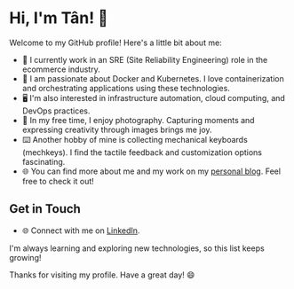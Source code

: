 # Hi, I'm Tân! 👋

Welcome to my GitHub profile! Here's a little bit about me:

- 💼 I currently work in an SRE (Site Reliability Engineering) role in the ecommerce industry.
- 🐳 I am passionate about Docker and Kubernetes. I love containerization and orchestrating applications using these technologies.
- 🖥️ I'm also interested in infrastructure automation, cloud computing, and DevOps practices.
- 📸 In my free time, I enjoy photography. Capturing moments and expressing creativity through images brings me joy.
- ⌨️ Another hobby of mine is collecting mechanical keyboards (mechkeys). I find the tactile feedback and customization options fascinating.
- 🌐 You can find more about me and my work on my [personal blog](https://ductan.me). Feel free to check it out!

## Get in Touch
- 🌐 Connect with me on [LinkedIn]([https://www.linkedin.com/in/yourlinkedinprofile](https://www.linkedin.com/in/hoangductan)).


I'm always learning and exploring new technologies, so this list keeps growing!

Thanks for visiting my profile. Have a great day! 😄
